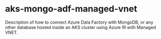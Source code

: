 # aks-mongo-adf-managed-vnet
Description of how to connect Azure Data Factory with MongoDB, or any other database hosted inside an AKS cluster using Azure IR with Managed VNET.
